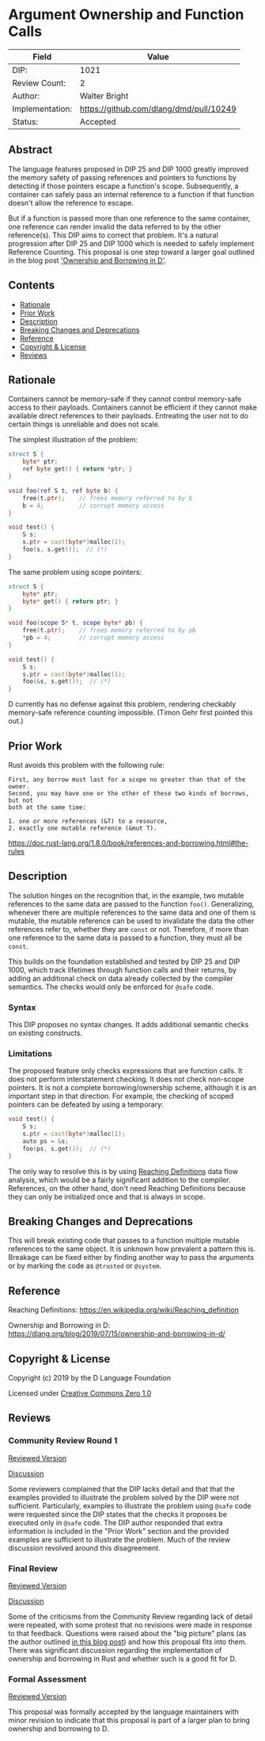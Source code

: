 # Argument Ownership and Function Calls


| Field           | Value                                                           |
|-----------------|-----------------------------------------------------------------|
| DIP:            | 1021                                                            |
| Review Count:   | 2                                                               |
| Author:         | Walter Bright                                                   |
| Implementation: | https://github.com/dlang/dmd/pull/10249                         |
| Status:         | Accepted                                                        |


## Abstract

The language features proposed in DIP 25 and DIP 1000 greatly improved the memory safety of passing
references and pointers to functions by detecting if those
pointers escape a function's scope. Subsequently, a container
can safely pass an internal reference to a function if that
function doesn't allow the reference to escape.

But if a function is passed more than one reference to the same container,
one reference can render invalid the data referred to by the other reference(s).
This DIP aims to correct that problem. It's a natural progression after
DIP 25 and DIP 1000 which is needed to safely implement Reference Counting. This
proposal is one step toward a larger goal outlined in the blog post
['Ownership and Borrowing in D'](https://dlang.org/blog/2019/07/15/ownership-and-borrowing-in-d/).

## Contents
* [Rationale](#rationale)
* [Prior Work](#prior-work)
* [Description](#description)
* [Breaking Changes and Deprecations](#breaking-changes-and-deprecations)
* [Reference](#reference)
* [Copyright & License](#copyright--license)
* [Reviews](#reviews)

## Rationale

Containers cannot be memory-safe if they cannot control memory-safe
access to their payloads. Containers cannot be efficient if they cannot
make available direct references to their payloads. Entreating the user
not to do certain things is unreliable and does not scale.

The simplest illustration of the problem:

```d
struct S {
    byte* ptr;
    ref byte get() { return *ptr; }
}

void foo(ref S t, ref byte b) {
    free(t.ptr);    // frees memory referred to by b
    b = 4;          // corrupt memory access
}

void test() {
    S s;
    s.ptr = cast(byte*)malloc(1);
    foo(s, s.get());  // (*)
}
```
The same problem using scope pointers:
```d
struct S {
    byte* ptr;
    byte* get() { return ptr; }
}

void foo(scope S* t, scope byte* pb) {
    free(t.ptr);    // frees memory referred to by pb
    *pb = 4;        // corrupt memory access
}

void test() {
    S s;
    s.ptr = cast(byte*)malloc(1);
    foo(&s, s.get());  // (*)
}
```

D currently has no defense against this problem, rendering checkably memory-safe
reference counting impossible. (Timon Gehr first pointed this out.)

## Prior Work

Rust avoids this problem with the following rule:

```
First, any borrow must last for a scope no greater than that of the owner.
Second, you may have one or the other of these two kinds of borrows, but not
both at the same time:

1. one or more references (&T) to a resource,
2. exactly one mutable reference (&mut T).
```
  https://doc.rust-lang.org/1.8.0/book/references-and-borrowing.html#the-rules

## Description

The solution hinges on the recognition that, in the example, two mutable references
to the same data are passed to the function `foo()`. Generalizing, whenever there are
multiple references to the same data and one of them is mutable, the mutable reference
can be used to invalidate the data the other references refer to, whether they are
`const` or not. Therefore, if more than one reference to the same data is passed to
a function, they must all be `const`.

This builds on the foundation established and tested by DIP 25 and DIP 1000, which track lifetimes
through function calls and their returns, by adding an additional check on data
already collected by the compiler semantics. The checks would only be enforced for `@safe` code.

### Syntax

This DIP proposes no syntax changes. It adds additional semantic checks on existing
constructs.

### Limitations

The proposed feature only checks expressions that are function calls. It does not perform interstatement
checking. It does not check non-scope pointers. It is not a complete borrowing/ownership
scheme, although it is an important step in that direction. For example, the checking
of scoped pointers can be defeated by using a temporary:

```d
void test() {
    S s;
    s.ptr = cast(byte*)malloc(1);
    auto ps = &s;
    foo(ps, s.get());  // (*)
}
```
The only way to resolve this is by using [Reaching Definitions](#reference) data flow analysis, which
would be a fairly significant addition to the compiler. References, on the other hand, don't
need Reaching Definitions because they can only be initialized once and that is always
in scope.


## Breaking Changes and Deprecations

This will break existing code that passes to a function multiple mutable references to the same object.
It is unknown how prevalent a pattern this is. Breakage can be fixed either by
finding another way to pass the arguments or by marking the code as `@trusted`
or `@system`.


## Reference
Reaching Definitions: https://en.wikipedia.org/wiki/Reaching_definition

Ownership and Borrowing in D: https://dlang.org/blog/2019/07/15/ownership-and-borrowing-in-d/


## Copyright & License

Copyright (c) 2019 by the D Language Foundation

Licensed under [Creative Commons Zero 1.0](https://creativecommons.org/publicdomain/zero/1.0/legalcode.txt)

## Reviews

### Community Review Round 1

[Reviewed Version](https://github.com/dlang/DIPs/blob/793f83911fdc8c88c6ef34e6a36b5e11e3e574e5/DIPs/DIP1021.md)

[Discussion](https://forum.dlang.org/post/voxipsuzjjmuffwlwofp@forum.dlang.org)

Some reviewers complained that the DIP lacks detail and that that the examples
provided to illustrate the problem solved by the DIP were not sufficient.
Particularly, examples to illustrate the problem using `@safe` code were
requested since the DIP states that the checks it proposes be executed only in
`@safe` code. The DIP author responded that extra information is included in
the "Prior Work" section and the provided examples are sufficient to illustrate
the problem. Much of the review discussion revolved around this disagreement.

### Final Review

[Reviewed Version](https://github.com/dlang/DIPs/blob/1d78cdf1613911439848a49e9053a7bbf5a9de46/DIPs/DIP1021.md)

[Discussion](https://forum.dlang.org/post/udqmnxucjsnuswdasylq@forum.dlang.org)

Some of the criticisms from the Community Review regarding lack of detail were
repeated, with some protest that no revisions were made in response to that
feedback. Questions were raised about the "big picture" plans (as the author
outlined [in this blog post](http://dlang.org/blog/2019/07/15/ownership-and-borrowing-in-d/))
and how this proposal fits into them. There was significant discussion regarding
the implementation of ownership and borrowing in Rust and whether such is a good
fit for D.

### Formal Assessment

[Reviewed Version](https://github.com/dlang/DIPs/blob/1d78cdf1613911439848a49e9053a7bbf5a9de46/DIPs/DIP1021.md)

This proposal was formally accepted by the language maintainers with minor revision
to indicate that this proposal is part of a larger plan to bring ownership and
borrowing to D.